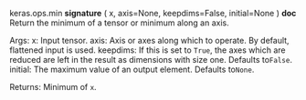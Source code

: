 keras.ops.min
__signature__
(
  x,
  axis=None,
  keepdims=False,
  initial=None
)
__doc__
Return the minimum of a tensor or minimum along an axis.

Args:
    x: Input tensor.
    axis: Axis or axes along which to operate. By default, flattened input
        is used.
    keepdims: If this is set to `True`, the axes which are reduced are left
        in the result as dimensions with size one. Defaults to`False`.
    initial: The maximum value of an output element. Defaults to`None`.

Returns:
    Minimum of `x`.
